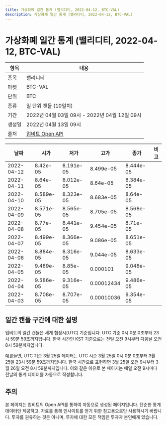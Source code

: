 ```yaml
---
title: 가상화폐 일간 통계 (밸리디티, 2022-04-12, BTC-VAL)
description: 가상화폐 일간 통계 (밸리디티, 2022-04-12, BTC-VAL)
---
```



가상화폐 일간 통계 (밸리디티, 2022-04-12, BTC-VAL)
===

|항목|내용|
|--|--|
|종목|밸리디티|
|마켓|BTC-VAL|
|단위|BTC|
|종류|일 단위 캔들 (10일치)|
|기간|2022년 04월 03일 09시 - 2022년 04월 12일 09시|
|생성일|2022년 04월 13일 09시|
|출처|[업비트 Open API](https://docs.upbit.com)|


|날짜|시가|저가|고가|종가|비고|
|--|--|--|--|--|--|
|2022-04-12|8.42e-05|8.191e-05|8.499e-05|8.444e-05|    |
|2022-04-11|8.64e-05|8.012e-05|8.64e-05|8.384e-05|    |
|2022-04-10|8.589e-05|8.323e-05|8.683e-05|8.64e-05|    |
|2022-04-09|8.571e-05|8.565e-05|8.705e-05|8.568e-05|    |
|2022-04-08|8.77e-05|8.441e-05|9.454e-05|8.71e-05|    |
|2022-04-07|8.499e-05|8.366e-05|9.086e-05|8.651e-05|    |
|2022-04-06|8.884e-05|8.316e-05|9.044e-05|8.633e-05|    |
|2022-04-05|9.489e-05|8.85e-05|0.000101|9.048e-05|    |
|2022-04-04|9.586e-05|9.316e-05|0.00012434|9.486e-05|    |
|2022-04-03|8.708e-05|8.707e-05|0.00010036|9.354e-05|    |


일간 캔들 구간에 대한 설명
---


업비트의 일간 캔들은 세계 협정시(UTC) 기준입니다. 
UTC 기준 0시 0분 0초부터 23시 59분 59초까지입니다. 
한국 시간인 KST 기준으로는 전일 오전 9시부터 다음날 오전 8시 59분까지입니다. 


예를들면, UTC 기준 3월 25일 데이터는 UTC 시준 3월 25일 0시 0분 0초부터 3월 25일 23시 59분 59초까지입니다. 
한국 시간으로 표현하면 3월 25일 오전 9시부터 3월 26일 오전 8시 59분까지입니다. 
이와 같은 이유로 본 페이지는 매일 오전 9시마다 전날의 통계 데이터를 자동으로 작성합니다. 


주의
---


본 페이지는 업비트의 Open API를 통하여 자동으로 생성된 페이지입니다. 
단순한 통계 데이터만 제공하고, 자료를 통해 인사이트를 얻기 위한 참고용으로만 사용하시기 바랍니다. 
투자를 권유하는 것은 아니며, 투자에 대한 모든 책임은 투자자 본인에게 있습니다. 
